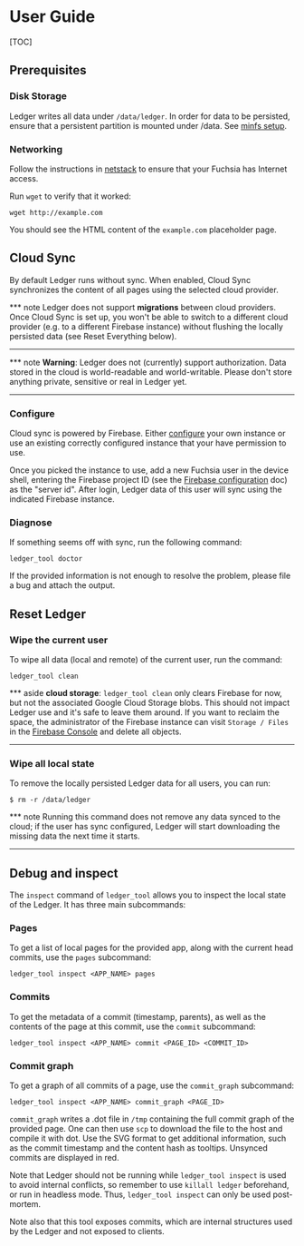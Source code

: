 # User Guide

[TOC]

## Prerequisites

### Disk Storage

Ledger writes all data under `/data/ledger`. In order for data to be persisted,
ensure that a persistent partition is mounted under /data. See [minfs
setup](https://fuchsia.googlesource.com/magenta/+/master/docs/minfs.md).

### Networking

Follow the instructions in
[netstack](https://fuchsia.googlesource.com/netstack/+/d24151e74c745358b102f4f33a3c5f4d720ddc52/README.md)
to ensure that your Fuchsia has Internet access.

Run `wget` to verify that it worked:

```
wget http://example.com
```

You should see the HTML content of the `example.com` placeholder page.

## Cloud Sync

By default Ledger runs without sync. When enabled, Cloud Sync synchronizes the
content of all pages using the selected cloud provider.

*** note
Ledger does not support **migrations** between cloud providers. Once
Cloud Sync is set up, you won't be able to switch to a different cloud provider
(e.g. to a different Firebase instance) without flushing the locally persisted
data (see Reset Everything below).
***

*** note
**Warning**: Ledger does not (currently) support authorization. Data stored in
the cloud is world-readable and world-writable. Please don't store anything
private, sensitive or real in Ledger yet.
***

### Configure

Cloud sync is powered by Firebase. Either [configure](firebase.md) your own
instance or use an existing correctly configured instance that your have
permission to use.

Once you picked the instance to use, add a new Fuchsia user in the device shell,
entering the Firebase project ID (see the [Firebase configuration](firebase.md)
doc) as the "server id". After login, Ledger data of this user will sync using
the indicated Firebase instance.

### Diagnose

If something seems off with sync, run the following command:

```
ledger_tool doctor
```

If the provided information is not enough to resolve the problem, please file a
bug and attach the output.

## Reset Ledger

### Wipe the current user
To wipe all data (local and remote) of the current user, run the command:

```
ledger_tool clean
```

*** aside
**cloud storage**: `ledger_tool clean` only clears Firebase for now, but not the
associated Google Cloud Storage blobs. This should not impact Ledger use and
it's safe to leave them around. If you want to reclaim the space, the
administrator of the Firebase instance can visit `Storage / Files` in the
[Firebase Console](https://console.firebase.google.com/) and delete all objects.
***

### Wipe all local state

To remove the locally persisted Ledger data for all users, you can run:

```
$ rm -r /data/ledger
```

*** note
Running this command does not remove any data synced to the cloud; if the user
has sync configured, Ledger will start downloading the missing data the next
time it starts.
***


## Debug and inspect

The `inspect` command of `ledger_tool` allows you to inspect the local state of
the Ledger. It has three main subcommands:

### Pages
To get a list of local pages for the provided app, along with the current head
commits, use the `pages` subcommand:

```
ledger_tool inspect <APP_NAME> pages
```

### Commits
To get the metadata of a commit (timestamp, parents), as well as the contents
of the page at this commit, use the `commit` subcommand:

```
ledger_tool inspect <APP_NAME> commit <PAGE_ID> <COMMIT_ID>
```

### Commit graph
To get a graph of all commits of a page, use the `commit_graph` subcommand:

```
ledger_tool inspect <APP_NAME> commit_graph <PAGE_ID>
```

`commit_graph` writes a .dot file in `/tmp` containing the full commit graph of
the provided page. One can then use `scp` to download the file to the host and
compile it with dot. Use the SVG format to get additional information, such as
the commit timestamp and the content hash as tooltips. Unsynced commits are
displayed in red.

Note that Ledger should not be running while `ledger_tool inspect` is used to
avoid internal conflicts, so remember to use `killall ledger` beforehand, or
run in headless mode. Thus, `ledger_tool inspect` can only be used post-mortem.

Note also that this tool exposes commits, which are internal structures used by
the Ledger and not exposed to clients.
